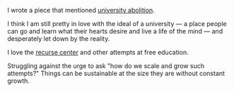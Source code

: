 I wrote a piece that mentioned [university abolition](https://olu.online/abolition/#university-abolition).

I think I am still pretty in love with the ideal of a university — a place people can go and learn what their hearts desire and live a life of the mind — and desperately let down by the reality. 

I love the [recurse center](https://www.recurse.com/) and other attempts at free education. 

Struggling against the urge to ask "how do we scale and grow such attempts?" Things can be sustainable at the size they are without constant growth. 